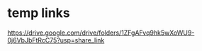 # temp links

https://drive.google.com/drive/folders/1ZFgAFvq9hk5wXoWU9-0j6VbJbFtRcC75?usp=share_link

